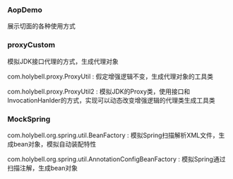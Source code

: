 ### AopDemo
展示切面的各种使用方式

### proxyCustom

模拟JDK接口代理的方式，生成代理对象

com.holybell.proxy.ProxyUtil : 假定增强逻辑不变，生成代理对象的工具类

com.holybell.proxy.ProxyUtil2 : 模拟JDK的Proxy类，使用接口和InvocationHanlder的方式，实现可以动态改变增强逻辑的代理类生成工具类

### MockSpring

com.holybell.org.spring.util.BeanFactory : 模拟Spring扫描解析XML文件，生成bean对象，模拟自动装配特性

com.holybell.org.spring.util.AnnotationConfigBeanFactory : 模拟Spring通过扫描注解，生成bean对象